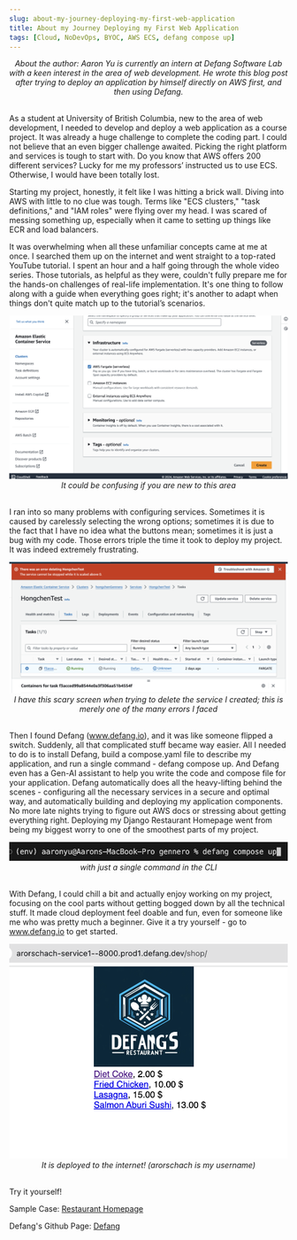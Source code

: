 ```yaml
---
slug: about-my-journey-deploying-my-first-web-application
title: About my Journey Deploying my First Web Application
tags: [Cloud, NoDevOps, BYOC, AWS ECS, defang compose up]
---
```

<div align="center">
    <em>About the author: Aaron Yu is currently an intern at Defang Software Lab with a keen interest in the area of web development. He wrote this blog post after trying to deploy an application by himself directly on AWS first, and then using Defang.</em>
</div>
<br/>

As a student at University of British Columbia, new to the area of web development, I needed to develop and deploy a web application as a course project. It was already a huge challenge to complete the coding part. I could not believe that an even bigger challenge awaited. Picking the right platform and services is tough to start with. Do you know that AWS offers 200 different services? Lucky for me my professors’ instructed us to use ECS. Otherwise, I would have been totally lost.

Starting my project, honestly, it felt like I was hitting a brick wall. Diving into AWS with little to no clue was tough. Terms like "ECS clusters," "task definitions," and "IAM roles" were flying over my head. I was scared of messing something up, especially when it came to setting up things like ECR and load balancers.

It was overwhelming when all these unfamiliar concepts came at me at once. I searched them up on the internet and went straight to a top-rated YouTube tutorial. I spent an hour and a half going through the whole video series. Those tutorials, as helpful as they were, couldn't fully prepare me for the hands-on challenges of real-life implementation. It's one thing to follow along with a guide when everything goes right; it's another to adapt when things don't quite match up to the tutorial’s scenarios.


<div align="center">
    <img src="./images/how-AWS-looks.png" alt="how-Defang-looks" width="550px"/>
</div>

<div align="center">
   <em>It could be confusing if you are new to this area</em>
</div>
<br/>

I ran into so many problems with configuring services. Sometimes it is caused by carelessly selecting the wrong options; sometimes it is due to the fact that I have no idea what the buttons mean; sometimes it is just a bug with my code. Those errors triple the time it took to deploy my project. It was indeed extremely frustrating.

<div align="center">
    <img src="./images/error-AWS.png" alt="error-AWS" width="550px"/>
</div>

<div align="center">
    <em>I have this scary screen when trying to delete the service I created; this is merely one of the many errors I faced</em>
</div>
<br/>

Then I found Defang (www.defang.io), and it was like someone flipped a switch. Suddenly, all that complicated stuff became way easier. All I needed to do is to install Defang, build a compose.yaml file to describe my application, and run a single command - defang compose up. And Defang even has a Gen-AI assistant to help you write the code and compose file for your application. Defang automatically does all the heavy-lifting behind the scenes - configuring all the necessary services in a secure and optimal way, and automatically building and deploying my application components. No more late nights trying to figure out AWS docs or stressing about getting everything right. Deploying my Django Restaurant Homepage went from being my biggest worry to one of the smoothest parts of my project.


<div align="center">
    <img src="./images/defang-compose-up.png" alt="defang-compose-up" width="550px"/>
</div>

<div align="center">
    <em>with just a single command in the CLI</em>
</div>
<br/>

With Defang, I could chill a bit and actually enjoy working on my project, focusing on the cool parts without getting bogged down by all the technical stuff. It made cloud deployment feel doable and fun, even for someone like me who was pretty much a beginner. Give it a try yourself - go to www.defang.io to get started.


<div align="center">
    <img src="./images/sample-result.png" alt="sample-result" width="550px"/>
</div>

<div align="center">
   <em>It is deployed to the internet! (arorschach is my username)</em>
</div>
<br/>

Try it yourself!

Sample Case: [Restaurant Homepage](https://github.com/HongchenY/Sample-Restaurant-Homepage)

Defang's Github Page: [Defang](http://github.com.defang-io/defang)
